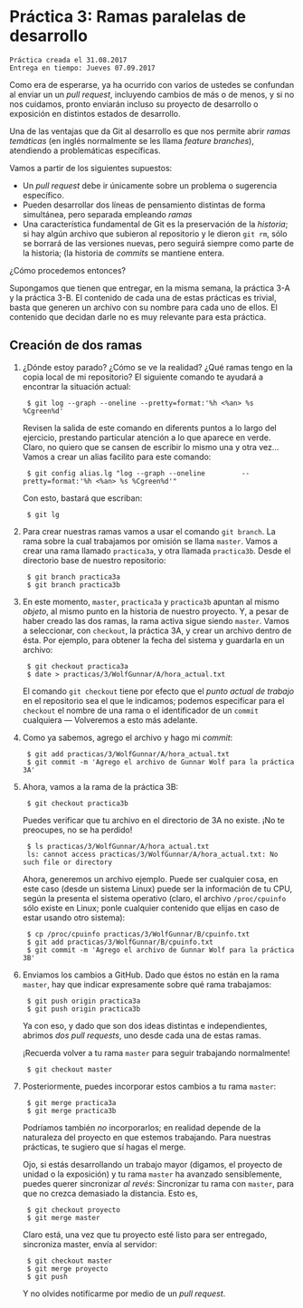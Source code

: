 # Práctica 3: Ramas paralelas de desarrollo

    Práctica creada el 31.08.2017
	Entrega en tiempo: Jueves 07.09.2017

Como era de esperarse, ya ha ocurrido con varios de ustedes se
confundan al enviar un un *pull request*, incluyendo cambios de más o
de menos, y si no nos cuidamos, pronto enviarán incluso su proyecto de
desarrollo o exposición en distintos estados de desarrollo.

Una de las ventajas que da Git al desarrollo es que nos permite abrir
*ramas temáticas* (en inglés normalmente se les llama *feature
branches*), atendiendo a problemáticas específicas.

Vamos a partir de los siguientes supuestos:

- Un *pull request* debe ir únicamente sobre un problema o sugerencia
  específico.
- Pueden desarrollar dos líneas de pensamiento distintas de forma
  simultánea, pero separada empleando *ramas*
- Una característica fundamental de Git es la preservación de la
  *historia*; si hay algún archivo que subieron al repositorio y le
  dieron `git rm`, sólo se borrará de las versiones nuevas, pero seguirá
  siempre como parte de la historia; (la historia de *commits* se
  mantiene entera.

¿Cómo procedemos entonces?

Supongamos que tienen que entregar, en la misma semana, la práctica
3-A y la práctica 3-B. El contenido de cada una de estas prácticas es
trivial, basta que generen un archivo con su nombre para cada uno de
ellos. El contenido que decidan darle no es muy relevante para esta
práctica.

## Creación de dos ramas

1. ¿Dónde estoy parado? ¿Cómo se ve la realidad? ¿Qué ramas tengo en
   la copia local de mi repositorio? El siguiente comando te ayudará a
   encontrar la situación actual:

		$ git log --graph --oneline --pretty=format:'%h <%an> %s %Cgreen%d'

   Revisen la salida de este comando en diferents puntos a lo largo
   del ejercicio, prestando particular atención a lo que aparece en
   verde. Claro, no quiero que se cansen de escribir lo mismo una y
   otra vez... Vamos a crear un alias facilito para este comando:

        $ git config alias.lg "log --graph --oneline         --pretty=format:'%h <%an> %s %Cgreen%d'"

   Con esto, bastará que escriban:

        $ git lg

2. Para crear nuestras ramas vamos a usar el comando `git branch`. La
   rama sobre la cual trabajamos por omisión se llama `master`. Vamos a
   crear una rama llamado `practica3a`, y otra llamada
   `practica3b`. Desde el directorio base de nuestro repositorio:


        $ git branch practica3a
        $ git branch practica3b

3. En este momento, `master`, `practica3a` y `practica3b` apuntan al
   mismo *objeto*, al mismo punto en la historia de nuestro
   proyecto. Y, a pesar de haber creado las dos ramas, la rama activa
   sigue siendo `master`. Vamos a seleccionar, con `checkout`, la
   práctica 3A, y crear un archivo dentro de ésta. Por ejemplo, para
   obtener la fecha del sistema y guardarla en un archivo:

		$ git checkout practica3a
		$ date > practicas/3/WolfGunnar/A/hora_actual.txt

   El comando `git checkout` tiene por efecto que el _punto actual de
   trabajo_ en el repositorio sea el que le indicamos; podemos
   especificar para el `checkout` el nombre de una rama o el
   identificador de un `commit` cualquiera — Volveremos a esto más
   adelante.

4. Como ya sabemos, agrego el archivo y hago mi *commit*:

		$ git add practicas/3/WolfGunnar/A/hora_actual.txt
		$ git commit -m 'Agrego el archivo de Gunnar Wolf para la práctica 3A'

5. Ahora, vamos a la rama de la práctica 3B:

		$ git checkout practica3b

	Puedes verificar que tu archivo en el directorio de 3A no
    existe. ¡No te preocupes, no se ha perdido!

		$ ls practicas/3/WolfGunnar/A/hora_actual.txt
		ls: cannot access practicas/3/WolfGunnar/A/hora_actual.txt: No such file or directory

	Ahora, generemos un archivo ejemplo. Puede ser cualquier cosa, en
	este caso (desde un sistema Linux) puede ser la información de tu
	CPU, según la presenta el sistema operativo (claro, el archivo
	`/proc/cpuinfo` sólo existe en Linux; ponle cualquier contenido
	que elijas en caso de estar usando otro sistema):

	    $ cp /proc/cpuinfo practicas/3/WolfGunnar/B/cpuinfo.txt
		$ git add practicas/3/WolfGunnar/B/cpuinfo.txt
		$ git commit -m 'Agrego el archivo de Gunnar Wolf para la práctica 3B'

6. Enviamos los cambios a GitHub. Dado que éstos no están en la rama
   `master`, hay que indicar expresamente sobre qué rama trabajamos:

		$ git push origin practica3a
		$ git push origin practica3b

    Ya con eso, y dado que son dos ideas distintas e independientes,
    abrimos *dos pull requests*, uno desde cada una de estas ramas.

	¡Recuerda volver a tu rama `master` para seguir trabajando
    normalmente!

		$ git checkout master

7. Posteriormente, puedes incorporar estos cambios a tu rama `master`:

		$ git merge practica3a
		$ git merge practica3b

	Podríamos también *no* incorporarlos; en realidad depende de la
    naturaleza del proyecto en que estemos trabajando. Para nuestras
    prácticas, te sugiero que sí hagas el merge.

	Ojo, si estás desarrollando un trabajo mayor (digamos, el proyecto
    de unidad o la exposición) y tu rama `master` ha avanzado
    sensiblemente, puedes querer sincronizar *al revés*: Sincronizar
    tu rama con `master`, para que no crezca demasiado la
    distancia. Esto es,

		$ git checkout proyecto
		$ git merge master

	Claro está, una vez que tu proyecto esté listo para ser entregado,
    sincroniza master, envía al servidor:

		$ git checkout master
		$ git merge proyecto
		$ git push

    Y no olvides notifícarme por medio de un *pull request*.
